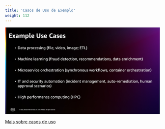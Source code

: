 ```yaml
---
title: 'Casos de Uso de Exemplo'
weight: 112
---
```


![Casos de Uso de Exemplo](/static/img/intro/example-use-cases.png)

[Mais sobre casos de uso](https://docs.aws.amazon.com/pt_br/step-functions/latest/dg/use-cases.html)


